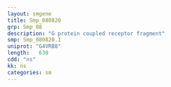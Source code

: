 ```yaml
---
layout: smgene
title: Smp_080820
grp: Smp_08
description: "G protein coupled receptor fragment"
smp: Smp_080820.1
uniprot: "G4VRB8"
length:   630
cdd: "ns"
kk: ns
categories: sm
---
```

